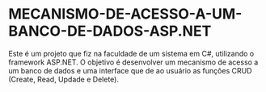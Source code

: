 # MECANISMO-DE-ACESSO-A-UM-BANCO-DE-DADOS-ASP.NET

Este é um projeto que fiz na faculdade de um sistema em C#, utilizando o framework ASP.NET.
O objetivo é desenvolver um mecanismo de acesso a um banco de dados e uma interface que de ao usuário as funções CRUD (Create, Read, Updade e Delete).

